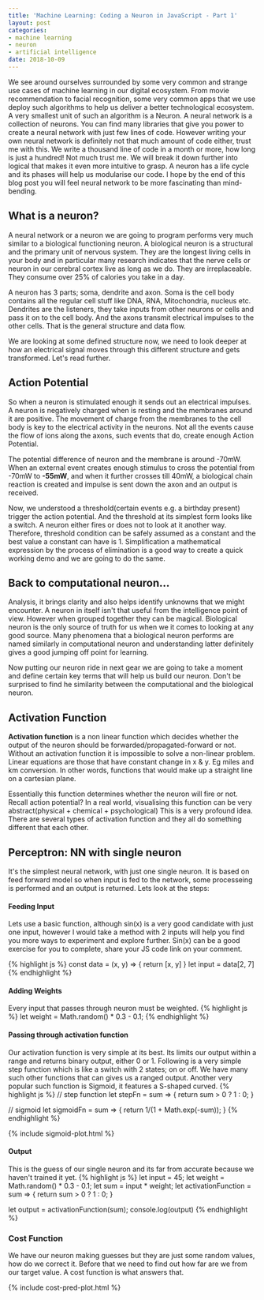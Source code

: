 ```yaml
---
title: 'Machine Learning: Coding a Neuron in JavaScript - Part 1'
layout: post
categories:
- machine learning
- neuron
- artificial intelligence
date: 2018-10-09
---
```


We see around ourselves surrounded by some very common and strange use cases 
of machine learning in our digital ecosystem. From movie recommendation to facial recognition, 
some very common apps that we use deploy such algorithms to help us deliver 
a better technological ecosystem. 
A very smallest unit of such an algorithm is a Neuron. 
A neural network is a collection of neurons. 
You can find many libraries that give you power to create a neural network with just few lines of code.
However writing your own neural network is definitely 
not that much amount of code either, trust me with this. 
We write a thousand line of code in a month or more, how long is just a hundred! 
Not much trust me. We will break it down further into logical that makes it even more intuitive to grasp.
A neuron has a life cycle and its phases will help us modularise our code.
I hope by the end of this blog post you will feel neural network to be more fascinating than mind-bending. 


## What is a neuron?
A neural network or a neuron we are going to program performs very much similar to a biological functioning neuron.
A biological neuron is a structural and the primary unit of nervous system. 
They are the longest living cells in your body and in particular many research indicates 
that the nerve cells or neuron in our cerebral cortex live as long as we do. 
They are irreplaceable. They consume over 25% of calories you take in a day. 

A neuron has 3 parts; soma, dendrite and axon. 
Soma is the cell body contains all the regular cell stuff like DNA, RNA, Mitochondria, nucleus etc. 
Dendrites are the listeners, they take inputs from other neurons or cells and pass it on to the cell body. 
And the axons transmit electrical impulses to the other cells. That is the general structure and data flow.

We are looking at some defined structure now, we need to look deeper at how an electrical signal moves through this
different structure and gets transformed. Let's read further.

## Action Potential
So when a neuron is stimulated enough it sends out an electrical impulses. 
A neuron is negatively charged when is resting and the membranes around it are positive. 
The movement of charge from the membranes to the cell body is key to the electrical activity in the neurons. 
Not all the events cause the flow of ions along the axons, 
such events that do, create enough Action Potential. 

The potential difference of neuron and the membrane is around -70mW. 
When an external event creates enough stimulus to cross the potential from -70mW to **-55mW**, and when it further crosses till 40mW, 
a biological chain reaction is created and impulse is sent down the axon and an output is received.

Now, we understood a threshold(certain events e.g. a birthday present) trigger the action potential. 
And the threshold at its simplest form looks like a switch. A neuron either fires or does not to look at it another way. 
Therefore, threshold condition can be safely assumed as a constant and the best value a constant can have is 1.
Simplification a mathematical expression by the process of elimination is a good way to create a quick working demo
and we are going to do the same.

## Back to computational neuron...
Analysis, it brings clarity and also helps identify unknowns that we might encounter. 
A neuron in itself isn't that useful from the intelligence point of view. 
However when grouped together they can be magical.
Biological neuron is the only source of truth for us when we it comes to looking at any good source.
Many phenomena that a biological neuron performs are named similarly in computational neuron and understanding 
latter definitely gives a good jumping off point for learning.

Now putting our neuron ride in next gear we are going to take a moment and define certain key terms 
that will help us build our neuron. 
Don't be surprised to find he similarity between the computational and the biological neuron.


## Activation Function

**Activation function** is a non linear function which decides whether the output of the neuron should be 
forwarded/propagated-forward or not. 
Without an activation function it is impossible to solve a non-linear problem.
Linear equations are those that have constant change in x & y. Eg miles and km conversion. 
In other words, functions that would make up a straight line on a cartesian plane.

Essentially this function determines whether the neuron will fire or not. Recall action potential? 
In a real world, visualising this function can be very abstract(physical + chemical + psychological)
This is a very profound idea. There are several types of activation function and they all do something 
different that each other.


## Perceptron: NN with single neuron
It's the simplest neural network, with just one single neuron. It is based on feed forward model so when input is fed to the network, some processeing is performed and an output is returned. Lets look at the steps:

#### Feeding Input 
Lets use a basic function, although sin(x) is a very good candidate with just one input, 
however I would take a method with 2 inputs will help you find you more ways to experiment and explore further. 
Sin(x) can be a good exercise for you to complete, share your JS code link on your comment.

{% highlight js %}
const data = (x, y) => {
    return [x, y]
}
let input = data[2, 7]
{% endhighlight %}

#### Adding Weights
Every input that passes through neuron must be weighted. 
{% highlight js %}
let weight = Math.random() * 0.3 - 0.1;
{% endhighlight %}

#### Passing through activation function
Our activation function is very simple at its best. Its limits our output within a range and returns binary output, either 0 or 1. Following is a very simple step function which is like a switch with 2 states; on or off. We have many such other functions that can gives us a ranged output. Another very popular such function is Sigmoid, it features a S-shaped curved.
{% highlight js %}
// step function
let stepFn = sum => {
	return sum > 0 ? 1 : 0;
}

// sigmoid
let sigmoidFn = sum => {
	return 1/(1 + Math.exp(-sum));
}
{% endhighlight %}

{% include sigmoid-plot.html %}

#### Output
This is the guess of our single neuron and its far from accurate because we haven't trained it yet.
{% highlight js %}
let input = 45;
let weight = Math.random() * 0.3 - 0.1;
let sum = input * weight;
let activationFunction = sum => {
	return sum > 0 ? 1 : 0;
}

let output = activationFunction(sum);
console.log(output)
{% endhighlight %}

### Cost Function
We have our neuron making guesses but they are just some random values, how do we correct it. Before that we need to find out how far are we from our target value. A cost function is what answers that.

{% include cost-pred-plot.html %}
